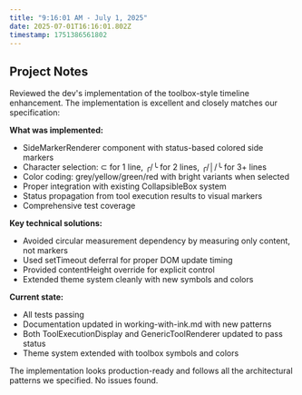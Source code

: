 ```yaml
---
title: "9:16:01 AM - July 1, 2025"
date: 2025-07-01T16:16:01.802Z
timestamp: 1751386561802
---
```


## Project Notes

Reviewed the dev's implementation of the toolbox-style timeline enhancement. The implementation is excellent and closely matches our specification:

**What was implemented:**
- SideMarkerRenderer component with status-based colored side markers
- Character selection: ⊂ for 1 line, ╭/╰ for 2 lines, ╭/│/╰ for 3+ lines  
- Color coding: grey/yellow/green/red with bright variants when selected
- Proper integration with existing CollapsibleBox system
- Status propagation from tool execution results to visual markers
- Comprehensive test coverage

**Key technical solutions:**
- Avoided circular measurement dependency by measuring only content, not markers
- Used setTimeout deferral for proper DOM update timing
- Provided contentHeight override for explicit control
- Extended theme system cleanly with new symbols and colors

**Current state:**
- All tests passing
- Documentation updated in working-with-ink.md with new patterns
- Both ToolExecutionDisplay and GenericToolRenderer updated to pass status
- Theme system extended with toolbox symbols and colors

The implementation looks production-ready and follows all the architectural patterns we specified. No issues found.
